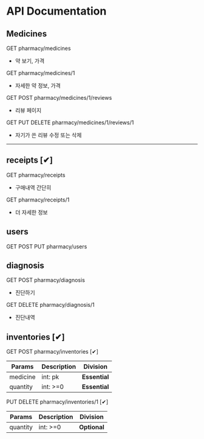 # API Documentation

## Medicines

GET pharmacy/medicines

- 약 보기, 가격

GET pharmacy/medicines/1

- 자세한 약 정보, 가격

GET POST pharmacy/medicines/1/reviews

- 리뷰 페이지

GET PUT DELETE pharmacy/medicines/1/reviews/1

- 자기가 쓴 리뷰 수정 또는 삭제

---

## receipts [✔]

GET pharmacy/receipts

- 구매내역 간단히

GET pharmacy/receipts/1

- 더 자세한 정보

## users

GET POST PUT pharmacy/users

## diagnosis

GET POST pharmacy/diagnosis

- 진단하기

GET DELETE pharmacy/diagnosis/1

- 진단내역

## inventories [✔]

GET POST pharmacy/inventories [✔]

| Params   | Description | Division      |
| -------- | ----------- | ------------- |
| medicine | int: pk     | **Essential** |
| quantity | int: >=0    | **Essential** |

PUT DELETE pharmacy/inventories/1 [✔]

| Params   | Description | Division     |
| -------- | ----------- | ------------ |
| quantity | int: >=0    | **Optional** |
